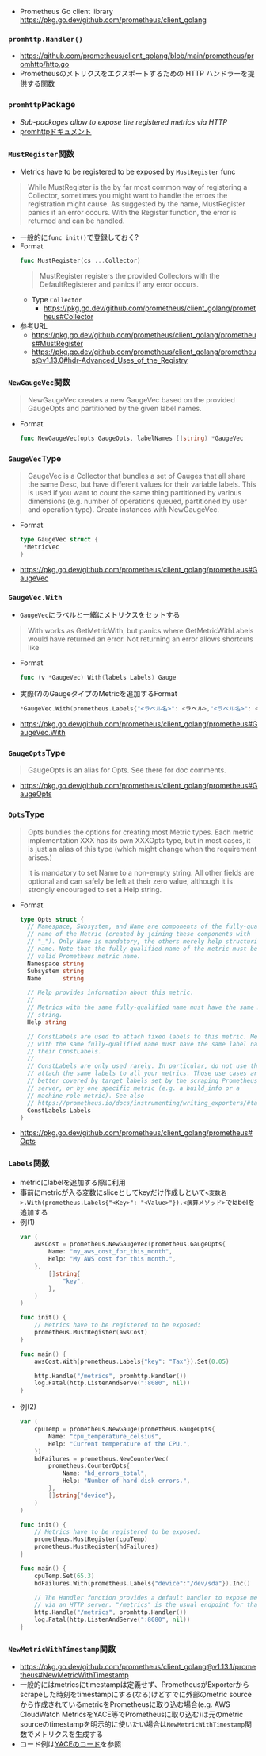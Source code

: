 - Prometheus Go client library
https://pkg.go.dev/github.com/prometheus/client_golang

### `promhttp.Handler()`
- https://github.com/prometheus/client_golang/blob/main/prometheus/promhttp/http.go
- Prometheusのメトリクスをエクスポートするための HTTP ハンドラーを提供する関数

### **`promhttp`Package**
  - *Sub-packages allow to expose the registered metrics via HTTP*
  - [promhttpドキュメント](https://pkg.go.dev/github.com/prometheus/client_golang@v1.14.0/prometheus/promhttp)

### **`MustRegister`関数**
- Metrics have to be registered to be exposed by `MustRegister` func
> While MustRegister is the by far most common way of registering a Collector, sometimes you might want to handle the errors the registration might cause. As suggested by the name, MustRegister panics if an error occurs. With the Register function, the error is returned and can be handled.
- 一般的に`func init()`で登録しておく? 
- Format
  ~~~go
  func MustRegister(cs ...Collector)
  ~~~
  > MustRegister registers the provided Collectors with the DefaultRegisterer and panics if any error occurs.
  - Type `Collector`
    - https://pkg.go.dev/github.com/prometheus/client_golang/prometheus#Collector
- 参考URL
  - https://pkg.go.dev/github.com/prometheus/client_golang/prometheus#MustRegister
  - https://pkg.go.dev/github.com/prometheus/client_golang/prometheus@v1.13.0#hdr-Advanced_Uses_of_the_Registry

### **`NewGaugeVec`関数**
> NewGaugeVec creates a new GaugeVec based on the provided GaugeOpts and partitioned by the given label names.
- Format
  ~~~go
  func NewGaugeVec(opts GaugeOpts, labelNames []string) *GaugeVec
  ~~~

### **`GaugeVec`Type**
> GaugeVec is a Collector that bundles a set of Gauges that all share the same Desc, but have different values for their variable labels. This is used if you want to count the same thing partitioned by various dimensions (e.g. number of operations queued, partitioned by user and operation type). Create instances with NewGaugeVec.
- Format
  ~~~go
  type GaugeVec struct {
   *MetricVec
  }
  ~~~
- https://pkg.go.dev/github.com/prometheus/client_golang/prometheus#GaugeVec

### **`GaugeVec.With`**
- `GaugeVec`にラベルと一緒にメトリクスをセットする
> With works as GetMetricWith, but panics where GetMetricWithLabels would have returned an error. Not returning an error allows shortcuts like
- Format
  ~~~go
  func (v *GaugeVec) With(labels Labels) Gauge
  ~~~
- 実際(?)のGaugeタイプのMetricを追加するFormat
  ~~~go
  *GaugeVec.With(prometheus.Labels{"<ラベル名>": <ラベル>,"<ラベル名>": <ラベル>,[・・・]}).Set(メトリクス)
  ~~~
- https://pkg.go.dev/github.com/prometheus/client_golang/prometheus#GaugeVec.With

### **`GaugeOpts`Type**
> GaugeOpts is an alias for Opts. See there for doc comments.
- https://pkg.go.dev/github.com/prometheus/client_golang/prometheus#GaugeOpts

### **`Opts`Type**
> Opts bundles the options for creating most Metric types. Each metric implementation XXX has its own XXXOpts type, but in most cases, it is just an alias of this type (which might change when the requirement arises.)
>
>It is mandatory to set Name to a non-empty string. All other fields are optional and can safely be left at their zero value, although it is strongly encouraged to set a Help string.
- Format
  ~~~go
  type Opts struct {
    // Namespace, Subsystem, and Name are components of the fully-qualified
    // name of the Metric (created by joining these components with
    // "_"). Only Name is mandatory, the others merely help structuring the
    // name. Note that the fully-qualified name of the metric must be a
    // valid Prometheus metric name.
    Namespace string
    Subsystem string
    Name      string

    // Help provides information about this metric.
    //
    // Metrics with the same fully-qualified name must have the same Help
    // string.
    Help string

    // ConstLabels are used to attach fixed labels to this metric. Metrics
    // with the same fully-qualified name must have the same label names in
    // their ConstLabels.
    //
    // ConstLabels are only used rarely. In particular, do not use them to
    // attach the same labels to all your metrics. Those use cases are
    // better covered by target labels set by the scraping Prometheus
    // server, or by one specific metric (e.g. a build_info or a
    // machine_role metric). See also
    // https://prometheus.io/docs/instrumenting/writing_exporters/#target-labels-not-static-scraped-labels
    ConstLabels Labels
  }
  ~~~
- https://pkg.go.dev/github.com/prometheus/client_golang/prometheus#Opts

### **`Labels`関数**
- metricにlabelを追加する際に利用
- 事前にmetricが入る変数にsliceとしてkeyだけ作成しといて`<変数名>.With(prometheus.Labels{"<Key>": "<Value>"}).<演算メソッド>`でlabelを追加する
- 例(1)
  ~~~go
  var (
      awsCost = prometheus.NewGaugeVec(prometheus.GaugeOpts{
          Name: "my_aws_cost_for_this_month",
          Help: "My AWS cost for this month.",
      },
          []string{
              "key",
          },
      )
  )

  func init() {
      // Metrics have to be registered to be exposed:
      prometheus.MustRegister(awsCost)
  }

  func main() {
      awsCost.With(prometheus.Labels{"key": "Tax"}).Set(0.05)

      http.Handle("/metrics", promhttp.Handler())
      log.Fatal(http.ListenAndServe(":8080", nil))
  }
  ~~~
- 例(2)
  ~~~go
  var (
      cpuTemp = prometheus.NewGauge(prometheus.GaugeOpts{
          Name: "cpu_temperature_celsius",
          Help: "Current temperature of the CPU.",
      })
      hdFailures = prometheus.NewCounterVec(
          prometheus.CounterOpts{
              Name: "hd_errors_total",
              Help: "Number of hard-disk errors.",
          },
          []string{"device"},
      )
  )

  func init() {
      // Metrics have to be registered to be exposed:
      prometheus.MustRegister(cpuTemp)
      prometheus.MustRegister(hdFailures)
  }

  func main() {
      cpuTemp.Set(65.3)
      hdFailures.With(prometheus.Labels{"device":"/dev/sda"}).Inc()

      // The Handler function provides a default handler to expose metrics
      // via an HTTP server. "/metrics" is the usual endpoint for that.
      http.Handle("/metrics", promhttp.Handler())
      log.Fatal(http.ListenAndServe(":8080", nil))
  }
  ~~~ 

### **`NewMetricWithTimestamp`関数**
- https://pkg.go.dev/github.com/prometheus/client_golang@v1.13.1/prometheus#NewMetricWithTimestamp
- 一般的にはmetricsにtimestampは定義せず、PrometheusがExporterからscrapeした時刻をtimestampにする(なる)けどすでに外部のmetric sourceから作成されているmetricをPrometheusに取り込む場合(e.g. AWS CloudWatch MetricsをYACE等でPrometheusに取り込む)は元のmetric sourceのtimestampを明示的に使いたい場合は`NewMetricWithTimestamp`関数でメトリクスを生成する
- コード例は[YACEのコード](https://github.com/nerdswords/yet-another-cloudwatch-exporter/blob/master/pkg/prometheus.go)を参照